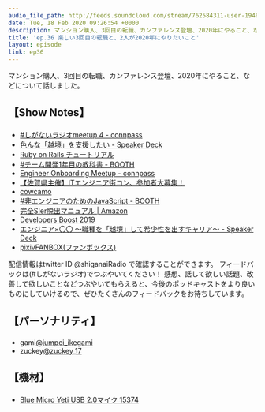 ```yaml
---
audio_file_path: http://feeds.soundcloud.com/stream/762584311-user-194620696-ep36.mp3
date: Tue, 18 Feb 2020 09:26:54 +0000
description: マンション購入、3回目の転職、カンファレンス登壇、2020年にやること、などについて話しました。
title: 'ep.36 楽しい3回目の転職と、2人が2020年にやりたいこと'
layout: episode
link: ep36
---
```


<p><span>マンション購入、3回目の転職、カンファレンス登壇、2020年にやること、などについて話しました。</span></p>
<h2>
  <p>【Show Notes】</p>
</h2>
<ul>
  <li><a href="https://shiganai.connpass.com/event/155245/" target="_blank">#しがないラジオmeetup 4 - connpass</a></li>
  <li><a href="https://speakerdeck.com/jumtech/se-nna-yue-jing-wozhi-yuan-sitai" target="_blank">色んな「越境」を支援したい - Speaker Deck</a></li>
  <li><a href="https://railstutorial.jp/" target="_blank">Ruby on Rails チュートリアル</a></li>
  <li><a href="https://booth.pm/ja/items/1316086" target="_blank">#チーム開発1年目の教科書 - BOOTH</a></li>
  <li><a href="https://engineer-onboarding.connpass.com/" target="_blank">Engineer Onboarding Meetup - connpass</a></li>
  <li><a href="https://travel.spot-app.jp/saga_machicon/" target="_blank">【佐賀県主催】ITエンジニア街コン、参加者大募集！</a></li>
  <li><a href="https://cowcamo.jp/" target="_blank">cowcamo</a></li>
  <li><a href="https://shiganai-radio.booth.pm/items/1311888" target="_blank">#非エンジニアのためのJavaScript - BOOTH</a></li>
  <li><a href="https://www.amazon.co.jp/dp/B07TM9LWTN/" target="_blank">完全SIer脱出マニュアル | Amazon</a></li>
  <li><a href="https://event.shoeisha.jp/devboost/20191130" target="_blank">Developers Boost 2019</a></li>
  <li><a href="https://speakerdeck.com/jumtech/enziniax00-zhi-zhong-wo-yue-jing-sitexi-shao-xing-wochu-sukiyaria" target="_blank">エンジニア×〇〇 ～職種を「越境」して希少性を出すキャリア～ - Speaker Deck</a></li>
  <li><a href="https://www.pixiv.net/fanbox" target="_blank">pixivFANBOX(ファンボックス)</a></li>
</ul>
<p><span>
  配信情報はtwitter ID @shiganaiRadio で確認することができます。
  フィードバックは(#しがないラジオ)でつぶやいてください！
  感想、話して欲しい話題、改善して欲しいことなどつぶやいてもらえると、今後のポッドキャストをより良いものにしていけるので、ぜひたくさんのフィードバックをお待ちしています。
</span></p>
<h2>
  <p>【パーソナリティ】</p>
</h2>
<ul>
  <li>gami<a href="https://twitter.com/jumpei_ikegami" target="_blank">@jumpei_ikegami</a></li>
  <li>zuckey<a href="https://twitter.com/zuckey_17" target="_blank">@zuckey_17</a></li>
</ul>
<h2>
  <p>【機材】</p>
</h2>
<ul>
  <li><a href="http://amzn.to/2tlkud3" target="_blank">Blue Micro Yeti USB 2.0マイク 15374</a></li>
</ul>
